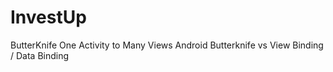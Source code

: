 # InvestUp
ButterKnife
One Activity to Many Views
Android Butterknife vs View Binding / Data Binding
